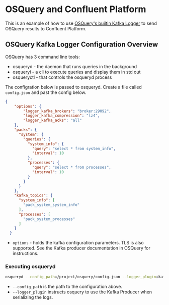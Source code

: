 # OSQuery and Confluent Platform

This is an example of how to use [OSQuery's builtin Kafka Logger](https://osquery.readthedocs.io/en/stable/deployment/logging/#logging-as-a-kafka-producer) to send OSQuery results to Confluent Platform.

## OSQuery Kafka Logger Configuration Overview

OSQuery has 3 command line tools:

* osqueryd - the daemon that runs queries in the background
* osqueryi - a cli to execute queries and display them in std out
* osqueryctl - that controls the osqueryd process

The configration below is passed to osqueryd. Create a file called `config.json` and past the config below.

```json
{
    "options": {
        "logger_kafka_brokers": "broker:29092",
        "logger_kafka_compression": "lz4",
        "logger_kafka_acks": "all"
    },
    "packs": {
      "system": {
        "queries": {
          "system_info": {
            "query": "select * from system_info",
            "interval": 10
          },
          "processes": {
            "query": "select * from processes",
            "interval": 10
          }
        }
      }
    },
    "kafka_topics": {
      "system_info": [
        "pack_system_system_info"
      ],
      "processes": [
        "pack_system_processes"
      ]
    }
  }
```

* `options` - holds the kafka configuration parameters. TLS is also supported. See the Kafka producer documentation in OSQuery for instructions.

### Executing osqueryd

```bash
osqueryd --config_path=/project/osquery/config.json --logger_plugin=kafka_producer
```

* `--config_path` is the path to the configuration above.
* `--logger_plugin` instructs osquery to use the Kafka Producer when serializing the logs.
